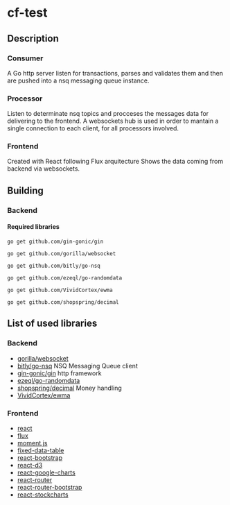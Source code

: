 # cf-test

## Description ##

### Consumer ###
A Go http server listen for transactions, parses and validates them and then are pushed into a nsq messaging queue instance.

### Processor ###
Listen to determinate nsq topics and procceses the messages data for delivering to the frontend. A websockets hub is used in order to mantain a single connection to each client, for all processors involved.

### Frontend ###
Created with React following Flux arquitecture
Shows the data coming from backend via websockets.

## Building ##

### Backend ###

#### Required libraries ####
```go get github.com/gin-gonic/gin```

```go get github.com/gorilla/websocket```

```go get github.com/bitly/go-nsq```

```go get github.com/ezeql/go-randomdata```

```go get github.com/VividCortex/ewma```

```go get github.com/shopspring/decimal```

##  List of used libraries ##

### Backend ###

* [gorilla/websocket](https://github.com/gorilla/websocket) 
* [bitly/go-nsq](https://github.com/bitly/go-nsq) NSQ Messaging Queue client
* [gin-gonic/gin](https://github.com/gin-gonic/gin) http framework
* [ezeql/go-randomdata](github.com/ezeql/go-randomdata) 
* [shopspring/decimal](https://github.com/shopspring/decimal) Money handling
* [VividCortex/ewma](https://github.com/VividCortex/ewma) 

### Frontend ###

* [react](http://facebook.github.io/react/)
* [flux](https://facebook.github.io/flux/)
* [moment.js](https://facebook.github.io/flux/)
* [fixed-data-table](https://facebook.github.io/flux/)
* [react-bootstrap](https://facebook.github.io/flux/)
* [react-d3](https://facebook.github.io/flux/)
* [react-google-charts](https://facebook.github.io/flux/)
* [react-router](https://facebook.github.io/flux/)
* [react-router-bootstrap](https://facebook.github.io/flux/)
* [react-stockcharts](https://facebook.github.io/flux/)
